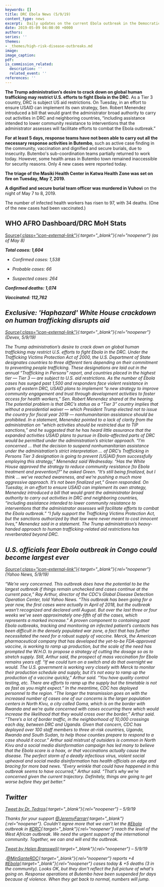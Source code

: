 ```yaml
---
keywords: []
title: DRC Ebola News (5/9/19)
content_type: news
excerpt:  Daily updates on the current Ebola outbreak in the Democratic Republic of the Congo
date: 2019-05-09 04:00:00 +0000
authors:
series: ''
themes:
- _themes/high-risk-disease-outbreaks.md
image:
image_caption:
pdf:
is_commission_related:
  description: ''
  related_event: ''
references: ''
---
```


**The Trump administration’s desire to crack down on global human trafficking may restrict U.S. efforts to fight Ebola in the DRC**. As a Tier 3 country, DRC is subject US aid restrictions. On Tuesday, in an effort to ensure USAID can implement its own strategy, Sen. Robert Menendez introduced a bill that would grant the administrator broad authority to carry out activities in DRC and neighboring countries, “including assistance intended to lower community resistance to interventions that the administrator assesses will facilitate efforts to combat the Ebola outbreak.”

**For at least 5 days, response teams have not been able to carry out all the necessary response activities in Butembo**, such as active case finding in the community, vaccination and dignified and secure burials, due to insecurity. Butembo's sub-coordination teams partially returned to work today. However, some health areas in Butembo town remained inaccessible for security reasons. Only 4 new cases were reported today.

**The triage of the Masiki Health Center in Katwa Health Zone was set on fire on Tuesday, May 7, 2019.**

**A dignified and secure burial team officer was murdered in Vuhovi** on the night of May 7 to 8, 2019.

The number of infected health workers has risen to 97, with 34 deaths. (One of the new cases had been vaccinated.)

## WHO AFRO Dashboard/DRC MoH Stats
[Source<i/>{:class="icon-external-link"}](https://who.maps.arcgis.com/apps/opsdashboard/index.html#/f9003796864241b99d21474025f3667e){:target="_blank"}{:rel="noopener"} (as of May 8)

**Total cases: 1,604**  
- Confirmed cases: 1,538  
- Probable cases: 66

- Suspected cases: 264

**Confirmed deaths: 1,074**

**Vaccinated: 112,762**


## Exclusive: 'Haphazard' White House crackdown on human trafficking disrupts aid
[Source<i/>{:class="icon-external-link"}](https://www.devex.com/news/exclusive-haphazard-white-house-crackdown-on-human-trafficking-disrupts-aid-94866){:target="_blank"}{:rel="noopener"} (Devex, 5/9/19)

The Trump administration’s desire to crack down on global human trafficking may restrict U.S. efforts to fight Ebola in the DRC. Under the Trafficking Victims Protection Act of 2000, the U.S. Department of State designates countries to three different tiers depending on their commitment to preventing people trafficking. These designations are laid out in the annual “Trafficking in Persons” report, and countries placed in the highest tier — Tier 3 — are subject to U.S. aid restrictions. As the number of Ebola cases has surged past 1,500 and responders face violent resistance in parts of eastern DRC, USAID plans to implement “a new strategy to improve community engagement and trust through development activities to foster access for health workers,” Sen. Robert Menendez shared at the hearing. The potential problem is that DRC’s status as a “Tier 3” country implies that without a presidential waiver — which President Trump elected not to issue the country for fiscal year 2019 — nonhumanitarian assistance should be prohibited. In a statement, Menendez pointed to a lack of clarity from the administration on “which activities should be restricted due to TIP sanctions,” and he suggested that he has heard little assurance that the expanded activities USAID plans to pursue in Ebola-affected parts of DRC would be permitted under the administration’s stricter approach. “I’m concerned ... that the decision to suspend nonhumanitarian assistance under the administration’s strict interpretation … of DRC’s Trafficking in Persons Tier 3 designation is going to prevent \[US\]AID from successfully employing this strategy,” Menendez said Wednesday. “Has the White House approved the strategy to reduce community resistance \[to Ebola treatment and prevention\]?” he asked Green. “It’s still being finalized, but I think … we’ve reached awareness, and we’re pushing a much more aggressive approach. It’s not been finalized yet,” Green responded. On Tuesday, in an effort to ensure USAID can implement its own strategy, Menendez introduced a bill that would grant the administrator broad authority to carry out activities in DRC and neighboring countries, “including assistance intended to lower community resistance to interventions that the administrator assesses will facilitate efforts to combat the Ebola outbreak.” “I fully support the Trafficking Victims Protection Act, but the sanctions authorized by that law were never meant to cost innocent lives,” Menendez said in a statement. The Trump administration’s heavy-handed approach to human trafficking-related aid restrictions has reverberated beyond DRC.

## U.S. officials fear Ebola outbreak in Congo could become largest ever
[Source<i/>{:class="icon-external-link"}](https://news.yahoo.com/us-officials-fear-ebola-outbreak-in-congo-could-become-largest-ever-203503940.html?soc_src=hl-viewer&soc_trk=tw){:target="_blank"}{:rel="noopener"} (Yahoo News, 5/9/19)

“We’re very concerned. This outbreak does have the potential to be the largest outbreak if things remain unchecked and cases continue at the current pace,” Ray Arthur, director of the CDC’s Global Disease Detection Operation Center, told Yahoo News. “This outbreak has been going for a year now, the first cases were actually in April of 2018, but the outbreak wasn’t recognized and declared until August. But over the last three or four weeks we’ve seen approximately one-fifth of all the cases, which represents a marked increase.” A proven component to containing past Ebola outbreaks, tracking and monitoring an infected patient’s contacts has been difficult in the densely populated war zone, a fact that has further necessitated the need for a robust supply of vaccine. Merck, the American pharmaceutical company that has developed the yet-to-be FDA-approved vaccine, is working to ramp up production, but the scale of the need has prompted the W.H.O. to propose a strategy of cutting the dosage so as to stretch supply. Still, Arthur said, the prospect of mass vaccination for Ebola remains years off. “If we could turn on a switch and do that overnight we would. The U.S. government is working very closely with Merck to monitor their production schedule and supply, but it’s not easy to ramp up the production of a vaccine quickly,” Arthur said. “You have quality control testing, etc. There are efforts to ramp up the supply but the timetable is not as fast as you might expect.” In the meantime, CDC has deployed personnel to the region. “The longer the transmission goes on with the increased number of cases one of our concerns is the larger population centers in North Kivu, a city called Goma, which is on the border with Rwanda and we’re quite concerned with cases occurring there which would increase the likelihood that they would cross over the border,” Arthur said. “There’s a lot of border traffic, in the neighborhood of 10,000 crossings each day, between DRC and Uganda. Given that concern, CDC has deployed over 100 staff members to three at-risk countries, Uganda, Rwanda and South Sudan, to help those counties prepare to respond to a case should it occur.” Arthur said mistrust of outsiders is common in North Kivu and a social media disinformation campaign has led many to believe that the Ebola scare is a hoax, or that vaccinations actually cause the disease. The perfect storm of a deadly infectious virus, violent social upheaval and social media disinformation has health officials on edge and bracing for more bad news. “Every wrinkle that could have happened in this outbreak seems to have occurred,” Arthur said. “That’s why we’re concerned given the current trajectory. Definitely, things are going to get worse before they get better.”


## Twitter

[Tweet by Dr. Tedros](https://twitter.com/DrTedros/status/1126476101679710208){:target="_blank"}{:rel="noopener"} – 5/9/19

Thanks for your support [@JeremyFarrar](https://twitter.com/JeremyFarrar){:target="_blank"}{:rel="noopener"}. Couldn't agree more that we can’t let the [#Ebola](https://twitter.com/hashtag/Ebola?src=hash) outbreak in [#DRC](https://twitter.com/hashtag/DRC?src=hash){:target="_blank"}{:rel="noopener"} reach the level of the West African outbreak. We need the urgent support of the international community. Together, we can and will end the outbreak.

[Tweet by Helen Branswell](https://twitter.com/HelenBranswell/status/1126582180149432323){:target="_blank"}{:rel="noopener"} – 5/9/19

.[@MinSanteRDC](https://twitter.com/MinSanteRDC){:target="_blank"}{:rel="noopener"} reports +4 [#Ebola](https://twitter.com/hashtag/Ebola?src=hash){:target="_blank"}{:rel="noopener"} cases today & +5 deaths (3 in the community). Looks OK, but they don't reflect the full picture of what's going on. Response operations at Butembo have been suspended for days because of violence. When they get back to normal, numbers will jump.
